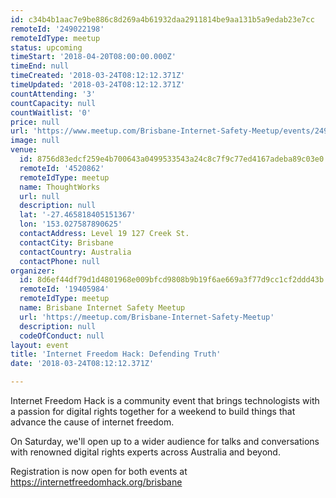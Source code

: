 ```yaml
---
id: c34b4b1aac7e9be886c8d269a4b61932daa2911814be9aa131b5a9edab23e7cc
remoteId: '249022198'
remoteIdType: meetup
status: upcoming
timeStart: '2018-04-20T08:00:00.000Z'
timeEnd: null
timeCreated: '2018-03-24T08:12:12.371Z'
timeUpdated: '2018-03-24T08:12:12.371Z'
countAttending: '3'
countCapacity: null
countWaitlist: '0'
price: null
url: 'https://www.meetup.com/Brisbane-Internet-Safety-Meetup/events/249022198/'
image: null
venue:
  id: 8756d83edcf259e4b700643a0499533543a24c8c7f9c77ed4167adeba89c03e0
  remoteId: '4520862'
  remoteIdType: meetup
  name: ThoughtWorks
  url: null
  description: null
  lat: '-27.465818405151367'
  lon: '153.027587890625'
  contactAddress: Level 19 127 Creek St.
  contactCity: Brisbane
  contactCountry: Australia
  contactPhone: null
organizer:
  id: 8d6ef44df79d1d4801968e009bfcd9808b9b19f6ae669a3f77d9cc1cf2ddd43b
  remoteId: '19405984'
  remoteIdType: meetup
  name: Brisbane Internet Safety Meetup
  url: 'https://meetup.com/Brisbane-Internet-Safety-Meetup'
  description: null
  codeOfConduct: null
layout: event
title: 'Internet Freedom Hack: Defending Truth'
date: '2018-03-24T08:12:12.371Z'

---
```

<p>Internet Freedom Hack is a community event that brings technologists with a passion for digital rights together for a weekend to build things that advance the cause of internet freedom.</p> <p>On Saturday, we'll open up to a wider audience for talks and conversations with renowned digital rights experts across Australia and beyond.</p> <p>Registration is now open for both events at <a href="https://internetfreedomhack.org/brisbane" class="linkified">https://internetfreedomhack.org/brisbane</a></p>
